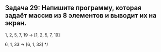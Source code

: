 ## Задача 29: Напишите программу, которая задаёт массив  из 8 элементов и выводит их на экран. ##

1, 2, 5, 7, 19 -> [1, 2, 5, 7, 19]

6, 1, 33 -> [6, 1, 33] */